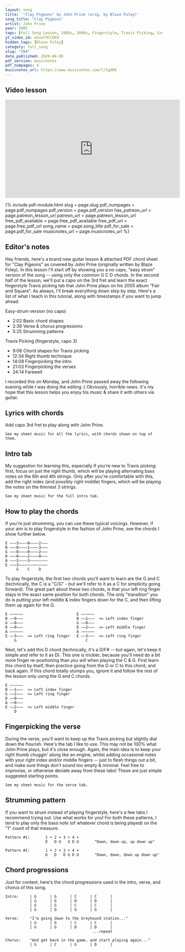```yaml
---
layout: song
title: '"Clay Pigeons" by John Prine (orig. by Blaze Foley)'
song_title: "Clay Pigeons"
artist: John Prine
year: 2005
tags: [Full Song Lesson, 1980s, 2000s, Fingerstyle, Travis Picking, Country, Key of G]
yt_video_id: oSuzC9CCUE0
hidden_tags: [Blaze Foley]
category: full_song
slug: "294"
date_published: 2020-04-08
pdf_version: musicnotes
pdf_numpages: 4
musicnotes_url: https://www.musicnotes.com/l/CgXMS
---
```






## Video lesson

<!-- Coming soon... -->

<iframe width="560" height="315" src="https://www.youtube.com/embed/oSuzC9CCUE0" frameborder="0" allow="accelerometer; autoplay; encrypted-media; gyroscope; picture-in-picture" allowfullscreen></iframe>

{% include pdf-module.html slug = page.slug pdf_numpages = page.pdf_numpages pdf_version = page.pdf_version has_patreon_url = page.patreon_lesson_url patreon_url = page.patreon_lesson_url free_pdf_available = page.free_pdf_available free_pdf_url = page.free_pdf_url song_name = page.song_title pdf_for_sale = page.pdf_for_sale musicnotes_url = page.musicnotes_url %}

## Editor's notes

Hey friends, here's a brand new guitar lesson & attached PDF chord sheet for "Clay Pigeons" as covered by John Prine (originally written by Blaze Foley). In this lesson I'll start off by showing you a no capo, "easy strum" version of the song -- using only the common G C D chords. In the second half of the lesson, we'll put a capo on the 3rd fret and learn the exact fingerstyle Travis picking tab that John Prine plays on his 2005 album "Fair and Square". As always, I'll break everything down step by step. Here's a list of what I teach in this tutorial, along with timestamps if you want to jump ahead:

Easy-strum version (no capo)

- 2:02 Basic chord shapes
- 2:36 Verse & chorus progressions
- 5:25 Strumming patterns

Travis Picking (fingerstyle, capo 3)

- 9:06 Chord shapes for Travis picking
- 12:34 Right thumb technique
- 14:08 Fingerpicking the intro
- 21:03 Fingerpicking the verses
- 24:14 Farewell

I recorded this on Monday, and John Prine passed away the following evening while I was doing the editing :( Obviously, horrible news. It's my hope that this lesson helps you enjoy his music & share it with others via guitar.

## Lyrics with chords

Add capo 3rd fret to play along with John Prine.

    See my sheet music for all the lyrics, with chords shown on top of them.

<!-- INTRO
    | G      | G      | C      | C      |
    | G      | G      | D      | D      |
    | G      | G      | C      | C      |
    | G      | D      | G      | G      |

VERSE
              G                                          C
    I'm goin' down to the Greyhound station, gonna buy a ticket to ride
              G                                              D
    I'm gonna find that lady with two or three kids, and sit down by her side

    G                                                 C
    Ride 'til the sun comes up and down around, about two or three times
            G                                     D
    Smokin' cigarettes in the last seat... sing a song for the people I meet

             G                                C
    And get along with it all... go where the people say "Y'all"
           G                                D
    Sing a song with a friend... change the shape that I'm in

CHORUS
                G                           C               G    D
        And get back in the game, and start playin' again

    [G] I'd like to stay, but I might have to go to start [C] over again
    I might go [G] back down to Texas, or go to somewhere that [D] I've never been
    And get [G] up in the mornin' and go out at night, and I won't [C] have to go home
    Get used to [G] being alone... change the [D] words to this song

        [G] And start singin' again  [C]   [G]   [D]

    [instrumental verse]

    I'm tired of [G] running 'round looking for answers to questions that I [C] already know
    I could [G] build me a castle of memories, just to have [D] somewhere to go
    Count the [G] days and the nights that it takes to get back in the [C] saddle again
    Feed the [G] pigeons some clay... turn the [D] night into day

        And start [G] talking again, when I [C] know what to say  [G]   [D]

    I'm going [G] down to the Greyhound station, gonna buy a [C] ticket to ride
    I'm gonna [G] find that lady with two or three kids, and sit [D] down by her side
    [G] Ride 'til the sun comes up and down, around about [C] two or three times
    Smoking [G] cigarettes in the last seat, sing my [D] song for the people I meet

    And get [G] along with it all... where the [C] people say "Y'all"
    Feed the [G] pigeons some clay... turn the [D] night into day

        And start [G] talking again, when I [C] know what to say  [G]  [D]

    [instrumental verse] -->

## Intro tab

My suggestion for learning this, especially if you're new to Travis picking: first, focus on just the right thumb, which will be playing alternating bass notes on the 6th and 4th strings. Only after you're comfortable with this, add the right index (and possibly right middle) fingers, which will be playing the notes on the thinnest 3 strings.

    See my sheet music for the full intro tab.

<!-- Part 1 of 2:

    E ||––––––––––––––––––––––––––––––––––|––––––––––––––––––––––––––––––––––|–
    B ||––––––––0–––––––––0h1–––0–––––––––|––––––––1–––––––––1h3–––1–––––––––|–
    G ||––0–––––––––––––––––––––––––––––––|––0–––––––––––––––––––––––––––––––|–
    D ||––––––0–––––––0–––––––0–––––––0–––|––––––2–––––––2–––––––2–––––––2–––|–
    A ||––––––––––––––––––––––––––––––––––|––––––––––––––––––––––––––––––––––|–
    E ||––3–––––––3–––––––3–––––––3–––––––|––3–––––––3–––––––3–––––––3–––––––|–
          G                                  C                               
          1 + 2 + 3 + 4 + 1 + 2 + 3 + 4 +    1 + 2 + 3 + 4 + 1 + 2 + 3 + 4 +

    E –|––––––––––––––––––––––––––––––––––|––––––––––––––––––––––––––––––––––|–
    B –|––––––––0–––––––––0h1–––0–––––––––|––––––––––––––––––0h1–––0–––––––––|–
    G –|––0–––––––––––––––––––––––––––––––|––––––––2–––––––––––––––––––2–––––|–
    D –|––––––0–––––––0–––––––0–––––––0–––|––––––0–––––––0–––––––0–––––––0–––|–
    A –|––––––––––––––––––––––––––––––––––|––––––––––––––––––––––––––––––––––|–
    E –|––3–––––––3–––––––3–––––––3–––––––|––2–––––––2–––––––2–––––––2–––––––|–
          G                                  D                               
          1 + 2 + 3 + 4 + 1 + 2 + 3 + 4 +    1 + 2 + 3 + 4 + 1 + 2 + 3 + 4 +

Part 2 of 2:

    E –|––––––––––––––––––––––––––––––––––|––––––––––––––––––––––––––––––––––|–
    B –|––––––––0–––––––––0h1–––0–––––––––|––––––––1–––––––––1h3–––1–––––––––|–
    G –|––0–––––––––––––––––––––––––––––––|––0–––––––––––––––––––––––––––––––|–
    D –|––––––0–––––––0–––––––0–––––––0–––|––––––2–––––––2–––––––2–––––––2–––|–
    A –|––––––––––––––––––––––––––––––––––|––––––––––––––––––––––––––––––––––|–
    E –|––3–––––––3–––––––3–––––––3–––––––|––3–––––––3–––––––3–––––––3–––––––|–
          G                                  C                               
          1 + 2 + 3 + 4 + 1 + 2 + 3 + 4 +    1 + 2 + 3 + 4 + 1 + 2 + 3 + 4 +

    E –|––––––––––––––––––––––––––––––––––|––––––––––––––––––3–––––––––––––––||
    B –|––––––––0––––––––––––––0h1––––––––|––––––––0–––3–––––0–––––––––––––––||
    G –|––0–––––––––––––––2–––––––––0–––––|––0–––––––––––––––––––––––––––––––||
    D –|––––––0–––––––0–––––––0–––––––0–––|––––––0–––––––0–––––––0–––––––0–––||
    A –|––––––––––––––––––––––––––––––––––|––––––––––––––––––––––––––––––––––||
    E –|––3–––––––3–––––––2–––––––2–––––––|––3–––––––3–––––––3–––––––3–––––––||
          G               D                  G                               
          1 + 2 + 3 + 4 + 1 + 2 + 3 + 4 +    1 + 2 + 3 + 4 + 1 + 2 + 3 + 4 + -->

<!-- Here's the right thumb notes for each chord, to help you visualize what your right thumb has to have absolute mastery over. I think of this as an "engine" that must keep chugging along at all times. Only after you're fully competent at playing this (through the progression, with the chord changes, etc) -- should you add the additional notes on the thinnest 3 strings.

    E –––––––––––   E –––––––––––   E –––––––––––   
    B –––––––––––   B –––––––––––   B –––––––––––   
    G –––––––––––   G –––––––––––   G –––––––––––   
    D ––––0–––0––   D ––––2–––2––   D ––––0–––0––  <== right thumb
    A –––––––––––   A –––––––––––   A –––––––––––   
    E ––3–––3––––   E ––3–––3––––   E ––2–––2––––  <== right thumb
        G               C               D -->

## How to play the chords

If you're just strumming, you can use these typical voicings. However, if your aim is to play fingerstyle in the fashion of John Prine, see the chords I show further below.

    E –––3––––0––––2–––
    B –––0––––1––––3–––
    G –––0––––0––––2–––
    D –––0––––2––––0–––
    A –––2––––3––––––––
    E –––3–––––––––––––
         G    C    D

To play fingerstyle, the first two chords you'll want to learn are the G and C (technically, the C is a "C/G" - but we'll refer to it as a C for simplicity going forward). The great part about these two chords, is that your left ring finger stays in the exact same position for both chords. The only "transition" you do is putting your left middle & index fingers down for the C, and then lifting them up again for the G.

    E ––––––                        E ––––––    
    B ––0–––                        B ––1–––  <= Left index finger
    G ––0–––                        G ––0–––    
    D ––0–––                        D ––2–––  <= Left middle finger
    A ––––––                        A ––––––    
    E ––3–––  <= Left ring finger   E ––3–––  <= Left ring finger
        G                               C     

Next, let's add this D chord (technically, it's a D/F# -- but again, let's keep it simple and refer to it as D). This one is trickier, because you'll need do a bit more finger re-positioning than you will when playing the C & G. First learn this chord by itself, then practice going from the G or C to this chord, and back again. If this chord totally stumps you, ignore it and follow the rest of the lesson only using the G and C chords.

    E ––––––
    B ––1–––  <= Left index finger
    G ––2–––  <= Left ring finger
    D ––0–––
    A ––0–––
    E ––2–––  <= Left middle finger
        D

## Fingerpicking the verse

During the verse, you'll want to keep up the Travis picking but slightly dial down the flourish. Here's the tab I like to use. This may not be 100% what John Prine plays, but it's close enough. Again, the main idea is to keep your right thumb chuggin' along like an engine, whilst adding occasional notes with your right index and/or middle fingers -- just to flesh things out a bit, and make sure things don't sound too empty & minimal. Feel free to improvise, or otherwise deviate away from these tabs! These are just simple suggested starting points.

    See my sheet music for the verse tab.

<!-- E ––––––     ––––––––––––––––––––––––––––––––––
B ––0–––     ––––––––0–––––––––––––––0–––––––––  <= right middle finger
G ––0–––     ––0–––––––––––––––0–––––––––––––––  <= right index finger
D ––0–––     ––––––0–––––––0–––––––0–––––––0–––  <= right thumb    
A ––––––     ––––––––––––––––––––––––––––––––––                       
E ––3–––     ––3–––––––3–––––––3–––––––3–––––––  <= right thumb    
    G          1 + 2 + 3 + 4 + 1 + 2 + 3 + 4 +

E ––––––     ––––––––––––––––––––––––––––––––––
B ––1–––     ––––––––1–––––––––––––––1–––––––––  <= right middle finger
G ––0–––     ––0–––––––––––––––0–––––––––––––––  <= right index finger
D ––2–––     ––––––2–––––––2–––––––2–––––––2–––  <= right thumb    
A ––––––     ––––––––––––––––––––––––––––––––––                     
E ––3–––     ––3–––––––3–––––––3–––––––3–––––––  <= right thumb    
    C          1 + 2 + 3 + 4 + 1 + 2 + 3 + 4 +

E ––––––     ––––––––––––––––––––––––––––––––––
B ––1–––     ––––––––––––––––––––––––––––––––––
G ––2–––     ––2–––––2–––2–––––2–––––2–––2–––––  <= right index finger
D ––0–––     ––––––0–––––––0–––––––0–––––––0–––  <= right thumb    
A ––0–––     ––––––––––––––––––––––––––––––––––                     
E ––2–––     ––2–––––––2–––––––2–––––––2–––––––  <= right thumb    
    D          1 + 2 + 3 + 4 + 1 + 2 + 3 + 4 + -->

## Strumming pattern

If you want to strum instead of playing fingerstyle, here's a few tabs I recommend trying out. Use what works for you! For both these patterns, I tend to play only the bass note (of whatever chord is being played) on the "1" count of that measure.

    Pattern #1:       1 + 2 + 3 + 4 +
                      D   D U   U D U       "Down, down up, up down up"

    Pattern #2:       1 + 2 + 3 + 4 +
                      D   D   D U D U       "Down, down, down up down up"

## Chord progressions

Just for context, here's the chord progressions used in the intro, verse, and chorus of this song.

    Intro:     | G      | G      | C      | C      |
               | G      | G      | D      | D      |
               | G      | G      | C      | C      |
               | G      | D      | G      | G      |

    Verse:     "I'm going down to the Greyhound station..."
               | G      | G      | C      | C      |
               | G      | G      | D      | D      |
                                           ...repeat

    Chorus:    "And get back in the game, and start playing again..."
               | G      | C      | G      | D      |
